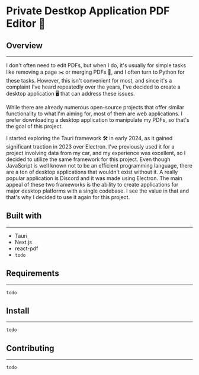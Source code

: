 # Private Destkop Application PDF Editor 📄
## Overview
---
I don't often need to edit PDFs, but when I do, it's usually for simple tasks like removing a page ✂️ or merging PDFs 📑, and I often turn to Python for these tasks. However, this isn't convenient for most, and since it's a complaint I've heard repeatedly over the years, I've decided to create a desktop application 🖥️ that can address these issues.

While there are already numerous open-source projects that offer similar functionality to what I'm aiming for, most of them are web applications. I prefer downloading a desktop application to manipulate my PDFs, so that's the goal of this project.

I started exploring the Tauri framework 🛠️ in early 2024, as it gained significant traction in 2023 over Electron. I've previously used it for a project involving data from my car, and my experience was excellent, so I decided to utilize the same framework for this project. Even though JavaScript is well known not to be an efficient programming language, there are a ton of desktop applications that wouldn't exist without it. A really popular application is Discord and it was made using Electron. The main appeal of these two frameworks is the ability to create applications for major desktop platforms with a single codebase. I see the value in that and that's why I decided to use it again for this project.
## Built with
---
- Tauri 
- Next.js
- react-pdf
- `todo`
## Requirements
---
`todo`
## Install
---
`todo`
## Contributing
---
`todo`


